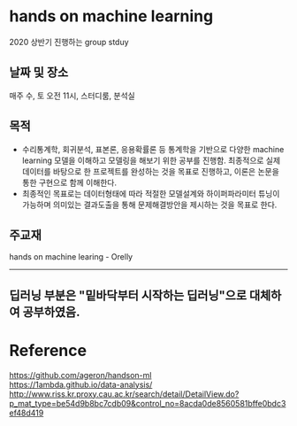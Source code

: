 # hands on machine learning
2020 상반기 진행하는 group stduy

## 날짜 및 장소
매주 수, 토 오전 11시, 스터디룸, 분석실

## 목적
- 수리통계학, 회귀분석, 표본론, 응용확률론 등 통계학을 기반으로 다양한 machine learning 모델을 이해하고
모델링을 해보기 위한 공부를 진행함. 최종적으로 실제 데이터를 바탕으로 한 프로젝트를 완성하는 것을 목표로
진행하고, 이론은 논문을 통한 구현으로 함께 이해한다. 
- 최종적인 목표로는 데이터형태에 따라 적절한 모델설계와 하이퍼파라미터 튜닝이 가능하며 의미있는 결과도출을 통해 문제해결방안을 제시하는 것을 목표로 한다. 


## 주교재 
hands on machine learing - Orelly

---

## 딥러닝 부분은 "밑바닥부터 시작하는 딥러닝"으로 대체하여 공부하였음. 


# Reference
https://github.com/ageron/handson-ml <br>
https://1ambda.github.io/data-analysis/ <br>
http://www.riss.kr.proxy.cau.ac.kr/search/detail/DetailView.do?p_mat_type=be54d9b8bc7cdb09&control_no=8acda0de8560581bffe0bdc3ef48d419


